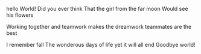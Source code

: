 hello World!
Did you ever think
That the girl from the far moon
Would see his flowers




Working together
and teamwork makes the dreamwork
teammates are the best


I remember fall
The wonderous days of life
yet it will all end
Goodbye world!
